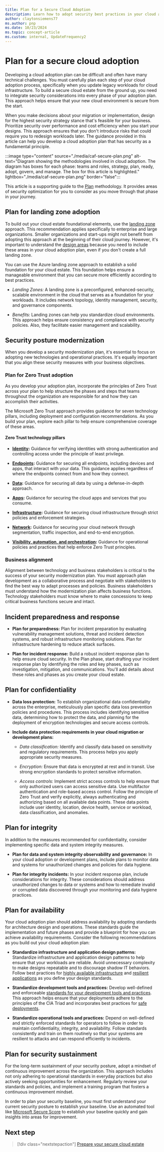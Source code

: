 ```yaml
---
title: Plan for a Secure Cloud Adoption
description: Learn how to adopt security best practices in your cloud adoption plan to help ensure a secure and compliant cloud environment.
author: claytonsiemens77
ms.author: pnp
ms.date: 10/23/2024
ms.topic: concept-article
ms.custom: internal, UpdateFrequency2
---
```


# Plan for a secure cloud adoption

Developing a cloud adoption plan can be difficult and often have many technical challenges. You must carefully plan each step of your cloud adoption process, specifically when you update legacy workloads for cloud infrastructure. To build a secure cloud estate from the ground up, you need to integrate security considerations into every phase of your adoption plan. This approach helps ensure that your new cloud environment is secure from the start.

When you make decisions about your migration or implementation, design for the highest security strategy stance that's feasible for your business. Prioritize security over performance and cost efficiency when you start your designs. This approach ensures that you don't introduce risks that could require you to redesign workloads later. The guidance provided in this article can help you develop a cloud adoption plan that has security as a fundamental principle.

:::image type="content" source="./media/caf-secure-plan.png" alt-text="Diagram showing the methodologies involved in cloud adoption. The diagram has boxes for each phase: teams and roles, strategy, plan, ready, adopt, govern, and manage. The box for this article is highlighted." lightbox="./media/caf-secure-plan.png" border="false":::

This article is a supporting guide to the [Plan](../plan/index.md) methodology. It provides areas of security optimization for you to consider as you move through that phase in your journey.

## Plan for landing zone adoption

To build out your cloud estate foundational elements, use the [landing zone](../ready/landing-zone/index.md) approach. This recommendation applies specifically to enterprise and large organizations. Smaller organizations and start-ups might not benefit from adopting this approach at the beginning of their cloud journey. However, it's important to understand the [design areas](../ready/landing-zone/design-areas.md) because you need to include these areas in your cloud adoption plan, even if you don't create a full landing zone.

You can use the Azure landing zone approach to establish a solid foundation for your cloud estate. This foundation helps ensure a manageable environment that you can secure more efficiently according to best practices.

- *Landing Zones:* A landing zone is a preconfigured, enhanced-security, scalable environment in the cloud that serves as a foundation for your workloads. It includes network topology, identity management, security, and governance components.

- *Benefits:* Landing zones can help you standardize cloud environments. This approach helps ensure consistency and compliance with security policies. Also, they facilitate easier management and scalability.

## Security posture modernization

When you develop a security modernization plan, it's essential to focus on adopting new technologies and operational practices. It's equally important that you align these security measures with your business objectives.

### Plan for Zero Trust adoption

As you develop your adoption plan, incorporate the principles of Zero Trust across your plan to help structure the phases and steps that teams throughout the organization are responsible for and how they can accomplish their activities.

The Microsoft Zero Trust approach provides guidance for seven technology pillars, including deployment and configuration recommendations. As you build your plan, explore each pillar to help ensure comprehensive coverage of these areas.

#### Zero Trust technology pillars

- **[Identity](/security/zero-trust/deploy/identity):** Guidance for verifying identities with strong authentication and controlling access under the principle of least privilege.

- **[Endpoints](/security/zero-trust/deploy/endpoints):** Guidance for securing all endpoints, including devices and apps, that interact with your data. This guidance applies regardless of where the endpoints connect from and how they connect.

- **[Data](/security/zero-trust/deploy/data):** Guidance for securing all data by using a defense-in-depth approach.

- **[Apps](/security/zero-trust/deploy/applications):** Guidance for securing the cloud apps and services that you consume.

- **[Infrastructure](/security/zero-trust/deploy/infrastructure):** Guidance for securing cloud infrastructure through strict policies and enforcement strategies.

- **[Network](/security/zero-trust/deploy/networks):** Guidance for securing your cloud network through segmentation, traffic inspection, and end-to-end encryption.

- **[Visibility, automation, and orchestration](/security/zero-trust/deploy/visibility-automation-orchestration):** Guidance for operational policies and practices that help enforce Zero Trust principles.

### Business alignment

Alignment between technology and business stakeholders is critical to the success of your security modernization plan. You must approach plan development as a collaborative process and negotiate with stakeholders to find the best way to adapt processes and policies. Business stakeholders must understand how the modernization plan affects business functions. Technology stakeholders must know where to make concessions to keep critical business functions secure and intact.

## Incident preparedness and response

- **Plan for preparedness:** Plan for incident preparation by evaluating vulnerability management solutions, threat and incident detection systems, and robust infrastructure monitoring solutions. Plan for infrastructure hardening to reduce attack surfaces.

- **Plan for incident response:** Build a robust incident response plan to help ensure cloud security. In the Plan phase, start drafting your incident response plan by identifying the roles and key phases, such as investigation, mitigation, and communications. You'll add details about these roles and phases as you create your cloud estate.

## Plan for confidentiality

- **Data loss protection:** To establish organizational data confidentiality across the enterprise, meticulously plan specific data loss prevention policies and procedures. This process includes identifying sensitive data, determining how to protect the data, and planning for the deployment of encryption technologies and secure access controls.

- **Include data protection requirements in your cloud migration or development plans:**

  - *Data classification:* Identify and classify data based on sensitivity and regulatory requirements. This process helps you apply appropriate security measures.

  - *Encryption:* Ensure that data is encrypted at rest and in transit. Use strong encryption standards to protect sensitive information.

  - *Access controls:* Implement strict access controls to help ensure that only authorized users can access sensitive data. Use multifactor authentication and role-based access control. Follow the principle of Zero Trust and verify explicitly, always authenticating and authorizing based on all available data points. These data points include user identity, location, device health, service or workload, data classification, and anomalies.

## Plan for integrity

In addition to the measures recommended for confidentiality, consider implementing specific data and system integrity measures.

- **Plan for data and system integrity observability and governance:** In your cloud adoption or development plans, include plans to monitor data and systems for unauthorized changes and policies for data hygiene.

- **Plan for integrity incidents:** In your incident response plan, include considerations for integrity. These considerations should address unauthorized changes to data or systems and how to remediate invalid or corrupted data discovered through your monitoring and data hygiene practices.

## Plan for availability

Your cloud adoption plan should address availability by adopting standards for architecture design and operations. These standards guide the implementation and future phases and provide a blueprint for how you can achieve availability requirements. Consider the following recommendations as you build out your cloud adoption plan:

- **Standardize infrastructure and application design patterns:** Standardize infrastructure and application design patterns to help ensure that your workloads are reliable. Avoid unnecessary complexity to make designs repeatable and to discourage shadow IT behaviors. Follow best practices for [highly available infrastructure](/azure/well-architected/reliability/redundancy) and [resilient applications](/azure/well-architected/reliability/self-preservation) as you define your design standards.

- **Standardize development tools and practices:** Develop well-defined and enforceable [standards for your development tools and practices](/azure/well-architected/operational-excellence/formalize-development-practices). This approach helps ensure that your deployments adhere to the principles of the CIA Triad and incorporates best practices for [safe deployments](/azure/well-architected/operational-excellence/safe-deployments).

- **Standardize operational tools and practices:** Depend on well-defined and strictly enforced standards for operators to follow in order to maintain confidentiality, integrity, and availability. Follow standards consistently and train on them routinely so that your systems are resilient to attacks and can respond efficiently to incidents.

## Plan for security sustainment

For the long-term sustainment of your security posture, adopt a mindset of continuous improvement across the organization. This approach includes not only adhering to operational standards in everyday practices but also actively seeking opportunities for enhancement. Regularly review your standards and policies, and implement a training program that fosters a continuous improvement mindset.

In order to plan your security baseline, you must first understand your current security posture to establish your baseline. Use an automated tool like [Microsoft Secure Score](/defender-xdr/microsoft-secure-score-improvement-actions) to establish your baseline quickly and gain insights into areas for improvement.

## Next step

> [!div class="nextstepaction"]
> [Prepare your secure cloud estate](./ready.md)
